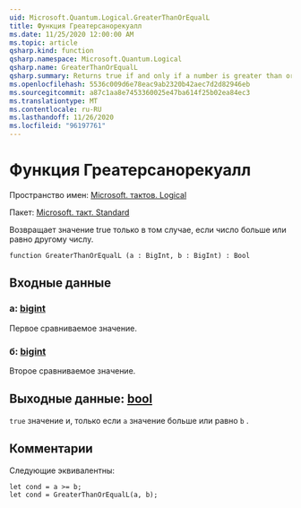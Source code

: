 ```yaml
---
uid: Microsoft.Quantum.Logical.GreaterThanOrEqualL
title: Функция Греатерсанорекуалл
ms.date: 11/25/2020 12:00:00 AM
ms.topic: article
qsharp.kind: function
qsharp.namespace: Microsoft.Quantum.Logical
qsharp.name: GreaterThanOrEqualL
qsharp.summary: Returns true if and only if a number is greater than or equal to another number.
ms.openlocfilehash: 5536c009d6e78eac9ab2320b42aec7d2d82946eb
ms.sourcegitcommit: a87c1aa8e7453360025e47ba614f25b02ea84ec3
ms.translationtype: MT
ms.contentlocale: ru-RU
ms.lasthandoff: 11/26/2020
ms.locfileid: "96197761"
---
```

# <a name="greaterthanorequall-function"></a>Функция Греатерсанорекуалл

Пространство имен: [Microsoft. тактов. Logical](xref:Microsoft.Quantum.Logical)

Пакет: [Microsoft. такт. Standard](https://nuget.org/packages/Microsoft.Quantum.Standard)


Возвращает значение true только в том случае, если число больше или равно другому числу.

```qsharp
function GreaterThanOrEqualL (a : BigInt, b : BigInt) : Bool
```


## <a name="input"></a>Входные данные

### <a name="a--bigint"></a>a: [bigint](xref:microsoft.quantum.lang-ref.bigint)

Первое сравниваемое значение.


### <a name="b--bigint"></a>б: [bigint](xref:microsoft.quantum.lang-ref.bigint)

Второе сравниваемое значение.



## <a name="output--bool"></a>Выходные данные: [bool](xref:microsoft.quantum.lang-ref.bool)

`true` значение и, только если `a` значение больше или равно `b` .

## <a name="remarks"></a>Комментарии

Следующие эквивалентны:

```Q#
let cond = a >= b;
let cond = GreaterThanOrEqualL(a, b);
```